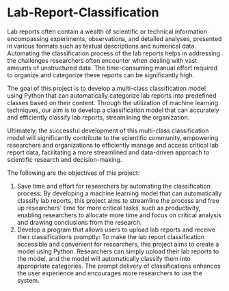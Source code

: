 # Lab-Report-Classification

Lab reports often contain a wealth of scientific or technical information encompassing experiments, observations, and detailed analyses, presented in various formats such as textual descriptions and numerical data. Automating the classification process of the lab reports helps in addressing the challenges researchers often encounter when dealing with vast amounts of unstructured data. The time-consuming manual effort required to organize and categorize these reports can be significantly high. 

The goal of this project is to develop a multi-class classification model using Python that can automatically categorize lab reports into predefined classes based on their content. Through the utilization of machine learning techniques, our aim is to develop a classification model that can accurately and efficiently classify lab reports, streamlining the organization. 

Ultimately, the successful development of this multi-class classification model will significantly contribute to the scientific community, empowering researchers and organizations to efficiently manage and access critical lab report data, facilitating a more streamlined and data-driven approach to scientific research and decision-making.

The following are the objectives of this project: 
1. Save time and effort for researchers by automating the classification process: By developing a machine learning model that can automatically classify lab reports, this project aims to streamline the process and free up researchers' time for more critical tasks, such as productivity, enabling researchers to allocate more time and focus on critical analysis and drawing conclusions from the research.
2. Develop a program that allows users to upload lab reports and receive their classifications promptly: To make the lab report classification accessible and 
convenient for researchers, this project aims to create a model using Python. Researchers can simply upload their lab reports to the model, and the model will automatically classify them into appropriate categories. The prompt delivery of classifications enhances the user experience and encourages more researchers to use the system.
